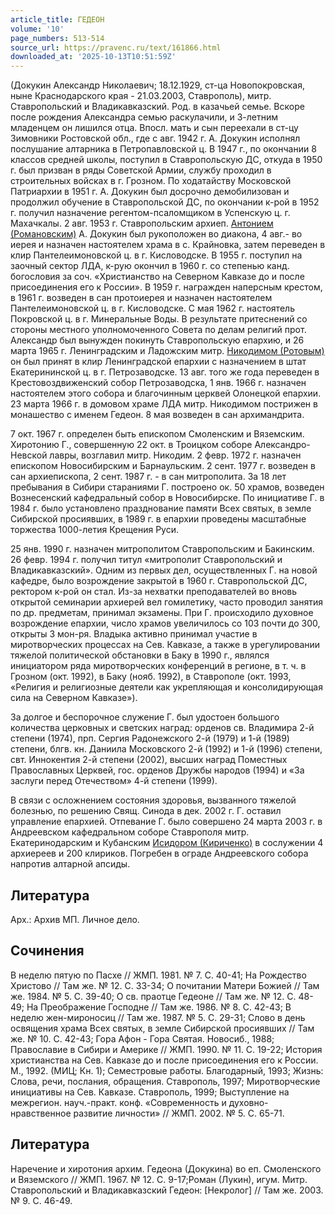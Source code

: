 ```yaml
---
article_title: ГЕДЕОН
volume: '10'
page_numbers: 513-514
source_url: https://pravenc.ru/text/161866.html
downloaded_at: '2025-10-13T10:51:59Z'
---
```


(Докукин Александр Николаевич; 18.12.1929, ст-ца Новопокровская, ныне Краснодарского края - 21.03.2003, Ставрополь), митр. Ставропольский и Владикавказский. Род. в казачьей семье. Вскоре после рождения Александра семью раскулачили, и 3-летним младенцем он лишился отца. Впосл. мать и сын переехали в ст-цу Зимовники Ростовской обл., где с авг. 1942 г. А. Докукин исполнял послушание алтарника в Петропавловской ц. В 1947 г., по окончании 8 классов средней школы, поступил в Ставропольскую ДС, откуда в 1950 г. был призван в ряды Советской Армии, службу проходил в строительных войсках в г. Грозном. По ходатайству Московской Патриархии в 1951 г. А. Докукин был досрочно демобилизован и продолжил обучение в Ставропольской ДС, по окончании к-рой в 1952 г. получил назначение регентом-псаломщиком в Успенскую ц. г. Махачкалы. 2 авг. 1953 г. Ставропольским архиеп. [Антонием (Романовским)](<https://pravenc.ru/text/Антонием (Романовским).html>) А. Докукин был рукоположен во диакона, 4 авг.- во иерея и назначен настоятелем храма в с. Крайновка, затем переведен в клир Пантелеимоновской ц. в г. Кисловодске. В 1955 г. поступил на заочный сектор ЛДА, к-рую окончил в 1960 г. со степенью канд. богословия за соч. «Христианство на Северном Кавказе до и после присоединения его к России». В 1959 г. награжден наперсным крестом, в 1961 г. возведен в сан протоиерея и назначен настоятелем Пантелеимоновской ц. в г. Кисловодске. С мая 1962 г. настоятель Покровской ц. в г. Минеральные Воды. В результате притеснений со стороны местного уполномоченного Совета по делам религий прот. Александр был вынужден покинуть Ставропольскую епархию, и 26 марта 1965 г. Ленинградским и Ладожским митр. [Никодимом (Ротовым)](https://pravenc.ru/text/Никодим.html) он был принят в клир Ленинградской епархии с назначением в штат Екатерининской ц. в г. Петрозаводске. 13 авг. того же года переведен в Крестовоздвиженский собор Петрозаводска, 1 янв. 1966 г. назначен настоятелем этого собора и благочинным церквей Олонецкой епархии. 23 марта 1966 г. в домовом храме ЛДА митр. Никодимом пострижен в монашество с именем Гедеон. 8 мая возведен в сан архимандрита.

7 окт. 1967 г. определен быть епископом Смоленским и Вяземским. Хиротонию Г., совершенную 22 окт. в Троицком соборе Александро-Невской лавры, возглавил митр. Никодим. 2 февр. 1972 г. назначен епископом Новосибирским и Барнаульским. 2 сент. 1977 г. возведен в сан архиепископа, 2 сент. 1987 г. - в сан митрополита. За 18 лет пребывания в Сибири стараниями Г. построено ок. 50 храмов, возведен Вознесенский кафедральный собор в Новосибирске. По инициативе Г. в 1984 г. было установлено празднование памяти Всех святых, в земле Сибирской просиявших, в 1989 г. в епархии проведены масштабные торжества 1000-летия Крещения Руси.

25 янв. 1990 г. назначен митрополитом Ставропольским и Бакинским. 26 февр. 1994 г. получил титул «митрополит Ставропольский и Владикавказский». Одним из первых дел, осуществленных Г. на новой кафедре, было возрождение закрытой в 1960 г. Ставропольской ДС, ректором к-рой он стал. Из-за нехватки преподавателей во вновь открытой семинарии архиерей вел гомилетику, часто проводил занятия по др. предметам, принимал экзамены. При Г. происходило духовное возрождение епархии, число храмов увеличилось со 103 почти до 300, открыты 3 мон-ря. Владыка активно принимал участие в миротворческих процессах на Сев. Кавказе, а также в урегулировании тяжелой политической обстановки в Баку в 1990 г., являлся инициатором ряда миротворческих конференций в регионе, в т. ч. в Грозном (окт. 1992), в Баку (нояб. 1992), в Ставрополе (окт. 1993, «Религия и религиозные деятели как укрепляющая и консолидирующая сила на Северном Кавказе»).

За долгое и беспорочное служение Г. был удостоен большого количества церковных и светских наград: орденов св. Владимира 2-й степени (1974), прп. Сергия Радонежского 2-й (1979) и 1-й (1989) степени, блгв. кн. Даниила Московского 2-й (1992) и 1-й (1996) степени, свт. Иннокентия 2-й степени (2002), высших наград Поместных Православных Церквей, гос. орденов Дружбы народов (1994) и «За заслуги перед Отечеством» 4-й степени (1999).

В связи с осложнением состояния здоровья, вызванного тяжелой болезнью, по решению Свящ. Синода в дек. 2002 г. Г. оставил управление епархией. Отпевание Г. было совершено 24 марта 2003 г. в Андреевском кафедральном соборе Ставрополя митр. Екатеринодарским и Кубанским [Исидором (Кириченко)](<https://pravenc.ru/text/Исидором (Кириченко).html>) в сослужении 4 архиереев и 200 клириков. Погребен в ограде Андреевского собора напротив алтарной апсиды.

## Литература

Арх.: Архив МП. Личное дело.

## Сочинения

В неделю пятую по Пасхе // ЖМП. 1981. № 7. С. 40-41; На Рождество Христово // Там же. № 12. С. 33-34; О почитании Матери Божией // Там же. 1984. № 5. С. 39-40; О св. праотце Гедеоне // Там же. № 12. С. 48-49; На Преображение Господне // Там же. 1986. № 8. С. 42-43; В неделю жен-мироносиц // Там же. 1987. № 5. С. 29-31; Слово в день освящения храма Всех святых, в земле Сибирской просиявших // Там же. № 10. С. 42-43; Гора Афон - Гора Святая. Новосиб., 1988; Православие в Сибири и Америке // ЖМП. 1990. № 11. С. 19-22; История христианства на Сев. Кавказе до и после присоединения его к России. М., 1992. (МИЦ; Кн. 1); Семестровые работы. Благодарный, 1993; Жизнь: Слова, речи, послания, обращения. Ставрополь, 1997; Миротворческие инициативы на Сев. Кавказе. Ставрополь, 1999; Выступление на межрегион. науч.-практ. конф. «Современность и духовно-нравственное развитие личности» // ЖМП. 2002. № 5. С. 65-71.

## Литература

Наречение и хиротония архим. Гедеона (Докукина) во еп. Смоленского и Вяземского // ЖМП. 1967. № 12. С. 9-17;Роман (Лукин), игум. Митр. Ставропольский и Владикавказский Гедеон: [Некролог] // Там же. 2003. № 9. С. 46-49.
